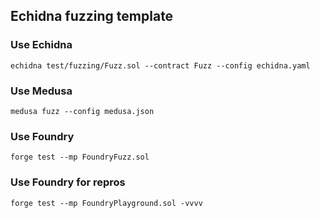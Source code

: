 ## Echidna fuzzing template

### Use Echidna

    echidna test/fuzzing/Fuzz.sol --contract Fuzz --config echidna.yaml

### Use Medusa

    medusa fuzz --config medusa.json

### Use Foundry

    forge test --mp FoundryFuzz.sol

### Use Foundry for repros

    forge test --mp FoundryPlayground.sol -vvvv
